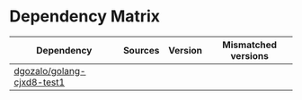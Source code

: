 # Dependency Matrix

Dependency | Sources | Version | Mismatched versions
---------- | ------- | ------- | -------------------
[dgozalo/golang-cjxd8-test1](https://github.com/dgozalo/golang-cjxd8-test1.git) |  | []() | 
